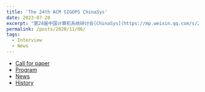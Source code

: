 ```yaml
---
title: 'The 24th ACM SIGOPS ChinaSys'
date: 2023-07-28
excerpt: "第24届中国计算机系统研讨会[ChinaSys](https://mp.weixin.qq.com/s/2KCau0Qt2y5Ijb4pABvB_w) <br/><img src='/images/posts/Chinasys.jpg'>"。
permalink: /posts/2020/11/06/
tags:
  - Interview
  - News
---
```


* [Call for paper](https://mp.weixin.qq.com/s/IIr8MYPpcaKOZhXnmvhqIg)
* [Program](https://mp.weixin.qq.com/s/dqUzLWmJ7YPrhphgewfwHw)
* [News](https://mp.weixin.qq.com/s/2KCau0Qt2y5Ijb4pABvB_w)
* [History](https://chinasys.org/doku.php?id=home)